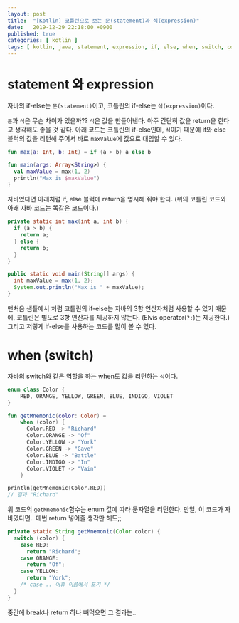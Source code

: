 ```yaml
---
layout: post
title:  "[Kotlin] 코틀린으로 보는 문(statement)과 식(expression)"
date:   2019-12-29 22:18:00 +0900
published: true
categories: [ kotlin ]
tags: [ kotlin, java, statement, expression, if, else, when, switch, comparison ]
---
```


# statement 와 expression

자바의 if-else는 `문(statement)`이고, 코틀린의 if-else는 `식(expression)`이다.

`문`과 `식`은 무슨 차이가 있을까?? `식`은 값을 만들어낸다. 아주 간단히 값을 return을 한다고 생각해도 좋을 것 같다. 아래 코드는 코틀린의 if-else인데, `식`이기 때문에 if와 else 블럭의 값을 리턴해 주어서 바로 `maxValue`에 값으로 대입할 수 있다.

```kotlin
fun max(a: Int, b: Int) = if (a > b) a else b

fun main(args: Array<String>) {
  val maxValue = max(1, 2)
  println("Max is $maxValue")
}
```

자바였다면 아래처럼 if, else 블럭에 return을 명시해 줘야 한다. (위의 코틀린 코드와 아래 자바 코드는 똑같은 코드이다.)

```java
private static int max(int a, int b) {
  if (a > b) {
    return a;
  } else {
    return b;
  }
}

public static void main(String[] args) {
  int maxValue = max(1, 2);
  System.out.println("Max is " + maxValue);
}
```

맨처음 샘플에서 처럼 코틀린의 if-else는 자바의 3항 연산자처럼 사용할 수 있기 때문에, 코틀린은 별도로 3항 연산자를 제공하지 않는다. (Elvis operator(`?:`)는 제공한다.) 그리고 저렇게 if-else를 사용하는 코드를 많이 볼 수 있다.


# when (switch)

자바의 switch와 같은 역할을 하는 when도 값을 리턴하는 `식`이다.

```kotlin
enum class Color {
    RED, ORANGE, YELLOW, GREEN, BLUE, INDIGO, VIOLET
}

fun getMnemonic(color: Color) =
    when (color) {
      Color.RED -> "Richard"
      Color.ORANGE -> "Of"
      Color.YELLOW -> "York"
      Color.GREEN -> "Gave"
      Color.BLUE -> "Battle"
      Color.INDIGO -> "In"
      Color.VIOLET -> "Vain"
    }

println(getMnemonic(Color.RED))
// 결과 "Richard"
```

위 코드의 `getMnemonic`함수는 enum 값에 따라 문자열을 리턴한다. 만일, 이 코드가 자바였다면.. 매번 return 넣어줄 생각만 해도;;

```java
private static String getMnemonic(Color color) {
  switch (color) {
    case RED:
      return "Richard";
    case ORANGE:
      return "Of";
    case YELLOW:
      return "York";
    /* case .. 어휴 이쯤에서 포기 */
  }
}
```

중간에 break나 return 하나 빼먹으면 그 결과는..
